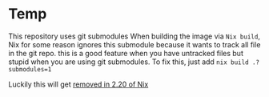 # Temp



This repository uses git submodules
When building the image via `Nix build`, Nix for some reason ignores this submodule because it wants to track all file in the git repo. this is a good feature when you have untracked files but stupid when you are using git submodules. To fix this, just add `nix build .?submodules=1`

Luckily this will get [removed in 2.20 of Nix](https://github.com/NixOS/nix/pull/7862#issuecomment-1908577578)
